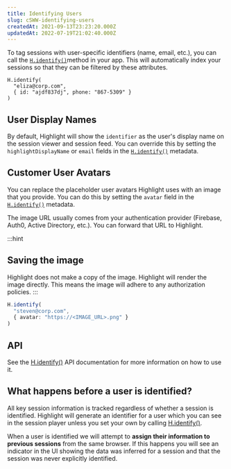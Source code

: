 ```yaml
---
title: Identifying Users
slug: cSWW-identifying-users
createdAt: 2021-09-13T23:23:20.000Z
updatedAt: 2022-07-19T21:02:40.000Z
---
```


To tag sessions with user-specific identifiers (name, email, etc.), you can call the [`H.identify()`](docId\:GqZdsap8637p2yEWmZzBJ)method in your app. This will automatically index your sessions so that they can be filtered by these attributes.

```none
H.identify(
  "eliza@corp.com", 
  { id: "ajdf837dj", phone: "867-5309" }
)
```

## User Display Names

By default, Highlight will show the `identifier` as the user's display name on the session viewer and session feed. You can override this by setting the `highlightDisplayName` or `email` fields in the [`H.identify()`](docId\:GqZdsap8637p2yEWmZzBJ) metadata.

## Customer User Avatars

You can replace the placeholder user avatars Highlight uses with an image that you provide. You can do this by setting the `avatar` field in the [`H.identify()`](docId\:GqZdsap8637p2yEWmZzBJ) metadata.

The image URL usually comes from your authentication provider (Firebase, Auth0, Active Directory, etc.). You can forward that URL to Highlight.&#x20;

:::hint
## Saving the image

Highlight does not make a copy of the image. Highlight will render the image directly. This means the image will adhere to any authorization policies.
:::

```typescript
H.identify(
  "steven@corp.com",
  { avatar: "https://<IMAGE_URL>.png" }
)
```

## API

See the [H.identify()](docId\:GqZdsap8637p2yEWmZzBJ) API documentation for more information on how to use it.

## What happens before a user is identified?

All key session information is tracked regardless of whether a session is identified. Highlight will generate an identifier for a user which you can see in the session player unless you set your own by calling [H.identify()](docId\:GqZdsap8637p2yEWmZzBJ).

When a user is identified we will attempt to **assign their information to previous sessions** from the same browser. If this happens you will see an indicator in the UI showing the data was inferred for a session and that the session was never explicitly identified.

